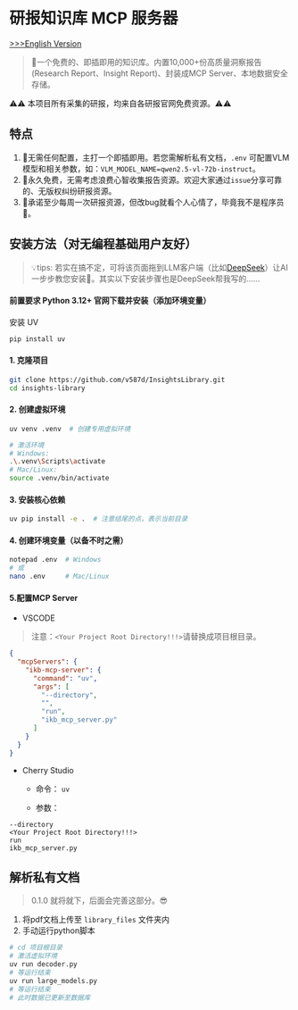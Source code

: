 # 研报知识库 MCP 服务器 

[>>>English Version](https://github.com/v587d/InsightsLibrary/blob/main/README.md)

>🍭一个免费的、即插即用的知识库。内置10,000+份高质量洞察报告(Research Report、Insight Report)、封装成MCP Server、本地数据安全存储。

⚠️⚠️ 本项目所有采集的研报，均来自各研报官网免费资源。⚠️⚠️
## 特点
1. 🍾无需任何配置，主打一个即插即用。若您需解析私有文档，`.env` 可配置VLM模型和相关参数，如：`VLM_MODEL_NAME=qwen2.5-vl-72b-instruct`。
2. 🦉永久免费，无需考虑浪费心智收集报告资源。欢迎大家通过`issue`分享可靠的、无版权纠纷研报资源。
3. 📢承诺至少每周一次研报资源，但改bug就看个人心情了，毕竟我不是程序员🤭。


## 安装方法（对无编程基础用户友好）

>💡tips: 若实在搞不定，可将该页面拖到LLM客户端（比如[DeepSeek](https://chat.deepseek.com/)）让AI一步步教您安装🦾。其实以下安装步骤也是DeepSeek帮我写的......

#### 前置要求  Python 3.12+ 官网下载并安装（添加环境变量）
    
安装 UV

```BASH
pip install uv
```
#### 1. 克隆项目

```BASH
git clone https://github.com/v587d/InsightsLibrary.git
cd insights-library
```

#### 2. 创建虚拟环境

```BASH
uv venv .venv  # 创建专用虚拟环境

# 激活环境
# Windows:
.\.venv\Scripts\activate
# Mac/Linux:
source .venv/bin/activate
```

#### 3. 安装核心依赖

```BASH
uv pip install -e .  # 注意结尾的点，表示当前目录
```

#### 4. 创建环境变量（以备不时之需）

```BASH
notepad .env  # Windows
# 或
nano .env     # Mac/Linux

```
#### 5.配置MCP Server

- VSCODE
> 注意：`<Your Project Root Directory!!!>`请替换成项目根目录。
```json
{
  "mcpServers": {
    "ikb-mcp-server": {
      "command": "uv",
      "args": [
        "--directory",
        "", 
        "run",
        "ikb_mcp_server.py"
      ]
    }
  }
}
```
- Cherry Studio

    - 命令： `uv`

    - 参数： 
```text
--directory
<Your Project Root Directory!!!>
run
ikb_mcp_server.py
```

## 解析私有文档
> 0.1.0 就将就下，后面会完善这部分。😎
1. 将pdf文档上传至 `library_files` 文件夹内
2. 手动运行python脚本

```Bash
# cd 项目根目录
# 激活虚拟环境
uv run decoder.py
# 等运行结束
uv run large_models.py
# 等运行结束
# 此时数据已更新至数据库
```





